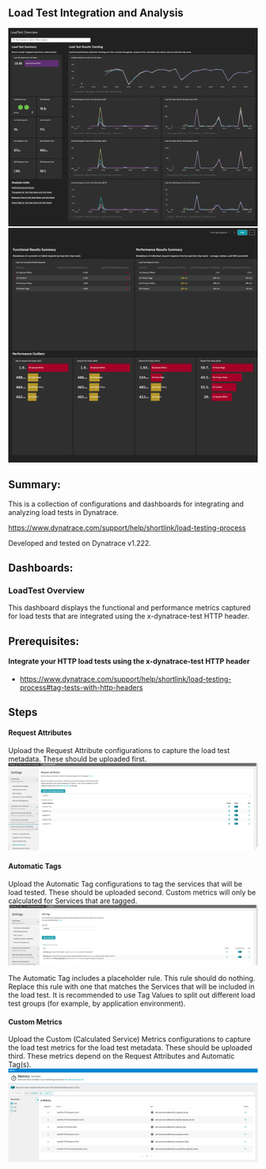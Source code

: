## Load Test Integration and Analysis
![LoadTest Overview 01](https://raw.githubusercontent.com/popecruzdt/BizOpsConfiguratorPacks/main/screenshots/LoadTest_Overview_01_screenshot.png)
![LoadTest Overview 02](https://raw.githubusercontent.com/popecruzdt/BizOpsConfiguratorPacks/main/screenshots/LoadTest_Overview_02_screenshot.png)

## Summary:
This is a collection of configurations and dashboards for integrating and analyzing load tests in Dynatrace.

https://www.dynatrace.com/support/help/shortlink/load-testing-process

Developed and tested on Dynatrace v1.222.

## Dashboards:
### LoadTest Overview
This dashboard displays the functional and performance metrics captured for load tests that are integrated using the x-dynatrace-test HTTP header.

## Prerequisites:
#### Integrate your HTTP load tests using the x-dynatrace-test HTTP header
  * https://www.dynatrace.com/support/help/shortlink/load-testing-process#tag-tests-with-http-headers

## Steps
#### Request Attributes
Upload the Request Attribute configurations to capture the load test metadata.  These should be uploaded first.
![Request Attributes](https://raw.githubusercontent.com/popecruzdt/BizOpsConfiguratorPacks/main/screenshots/LoadTest_RequestAttributes_screenshot.png)

#### Automatic Tags
Upload the Automatic Tag configurations to tag the services that will be load tested.  These should be uploaded second.  Custom metrics will only be calculated for Services that are tagged.
![Automatic Tag](https://raw.githubusercontent.com/popecruzdt/BizOpsConfiguratorPacks/main/screenshots/LoadTest_AutomaticTag_screenshot.png)

The Automatic Tag includes a placeholder rule.  This rule should do nothing.  Replace this rule with one that matches the Services that will be included in the load test.  It is recommended to use Tag Values to split out different load test groups (for example, by application environment).

#### Custom Metrics
Upload the Custom (Calculated Service) Metrics configurations to capture the load test metrics for the load test metadata.  These should be uploaded third.  These metrics depend on the Request Attributes and Automatic Tag(s).
![Custom Metrics](https://raw.githubusercontent.com/popecruzdt/BizOpsConfiguratorPacks/main/screenshots/LoadTest_CustomMetrics_screenshot.png)
